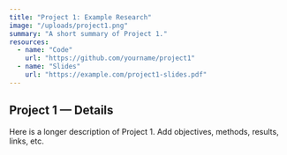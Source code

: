 ```yaml
---
title: "Project 1: Example Research"
image: "/uploads/project1.png"
summary: "A short summary of Project 1."
resources:
  - name: "Code"
    url: "https://github.com/yourname/project1"
  - name: "Slides"
    url: "https://example.com/project1-slides.pdf"
---
```

## Project 1 — Details

Here is a longer description of Project 1. Add objectives, methods, results, links, etc.
